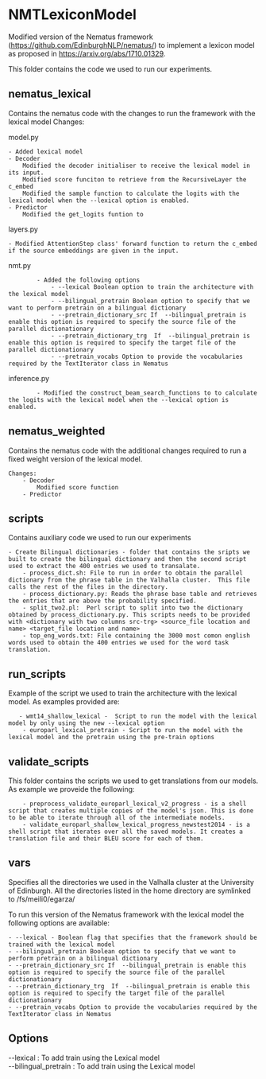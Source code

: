 # NMTLexiconModel

Modified version of the Nematus framework (https://github.com/EdinburghNLP/nematus/) to implement a lexicon model as proposed in https://arxiv.org/abs/1710.01329.

This folder contains the code we used to run our experiments.

  ## nematus_lexical 
 Contains the nematus code with the changes to run the framework with the lexical model
Changes:

model.py 
  
    - Added lexical model
    - Decoder
        Modified the decoder initialiser to receive the lexical model in its input.
        Modified score funciton to retrieve from the RecursiveLayer the c_embed
        Modified the sample function to calculate the logits with the lexical model when the --lexical option is enabled.
    - Predictor 
        Modified the get_logits funtion to 
layers.py 

    - Modified AttentionStep class' forward function to return the c_embed if the source embeddings are given in the input.
nmt.py 
            
            - Added the following options
                - --lexical Boolean option to train the architecture with the lexical model
                - --bilingual_pretrain Boolean option to specify that we want to perform pretrain on a bilingual dictionary
                - --pretrain_dictionary_src If  --bilingual_pretrain is enable this option is required to specify the source file of the parallel dictionationary
                - --pretrain_dictionary_trg  If  --bilingual_pretrain is enable this option is required to specify the target file of the parallel dictionationary
                - --pretrain_vocabs Option to provide the vocabularies required by the TextIterator class in Nematus
inference.py

            - Modified the construct_beam_search_functions to to calculate the logits with the lexical model when the --lexical option is enabled.
 ## nematus_weighted
 Contains the nematus code with the additional changes required to run a fixed weight version of the lexical model.
 
    Changes:
        - Decoder
            Modified score function
        - Predictor
    

 ## scripts
 Contains auxiliary code we used to run our experiments
 
    - Create Bilingual dictionaries - folder that contains the sripts we built to create the bilingual dictionary and then the second script used to extract the 400 entries we used to transalate.
        - process_dict.sh: File to run in order to obtain the parallel dictionary from the phrase table in the Valhalla cluster.  This file calls the rest of the files in the directory.
        - process_dictionary.py: Reads the phrase base table and retrieves the entries that are above the probability specified.
        - split_two2.pl:  Perl script to split into two the dictionary obtained by process_dictionary.py. This scripts needs to be provided with <dictionary with two columns src-trg> <source_file location and name> <target_file location and name>
        - top_eng_words.txt: File containing the 3000 most comon english words used to obtain the 400 entries we used for the word task translation.
 
## run_scripts 
Example of the script we used to train the architecture with the lexical model. As examples provided are:

       - wmt14_shallow_lexical -  Script to run the model with the lexical model by only using the new --lexical option
        - europarl_lexical_pretrain - Script to run the model with the lexical model and the pretrain using the pre-train options

## validate_scripts
This folder contains the scripts we used to get translations from our models. As example we proveide the following:

        - preprocess_validate_europarl_lexical_v2_progress - is a shell script that creates multiple copies of the model's json. This is done to be able to iterate through all of the intermediate models.
        - validate_europarl_shallow_lexical_progress_newstest2014 - is a shell script that iterates over all the saved models. It creates a translation file and their BLEU score for each of them. 

 ## vars 
Specifies all the directories we used in the Valhalla cluster at the University of Edinburgh. All the directories listed in the home directory are symlinked to /fs/meili0/egarza/


To run this version of the Nematus framework with the lexical model the following options are available:

    - --lexical - Boolean flag that specifies that the framework should be trained with the lexical model
    - --bilingual_pretrain Boolean option to specify that we want to perform pretrain on a bilingual dictionary
    - --pretrain_dictionary_src If  --bilingual_pretrain is enable this option is required to specify the source file of the parallel dictionationary
    - --pretrain_dictionary_trg  If  --bilingual_pretrain is enable this option is required to specify the target file of the parallel dictionationary
    - --pretrain_vocabs Option to provide the vocabularies required by the TextIterator class in Nematus

## Options

 --lexical  :  To add train using the Lexical model <br />
 --bilingual_pretrain  :  To add train using the Lexical model <br />
